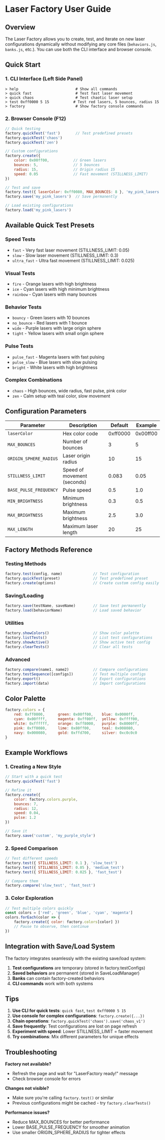 # Laser Factory User Guide

## Overview
The Laser Factory allows you to create, test, and iterate on new laser configurations dynamically without modifying any core files (`behaviors.js`, `banks.js`, etc.). You can use both the CLI interface and browser console.

## Quick Start

### 1. CLI Interface (Left Side Panel)
```
> help                          # Show all commands
> quick fast                    # Test fast laser movement
> quick chaos                   # Test chaotic laser setup
> test 0xff0000 5 15           # Test red lasers, 5 bounces, radius 15
> factory                       # Show factory console commands
```

### 2. Browser Console (F12)
```javascript
// Quick testing
factory.quickTest('fast')       // Test predefined presets
factory.quickTest('chaos')
factory.quickTest('zen')

// Custom configurations
factory.create({
    color: 0x00ff00,           // Green lasers
    bounces: 5,                // 5 bounces
    radius: 15,                // Origin radius 15
    speed: 0.05                // Fast movement (STILLNESS_LIMIT)
})

// Test and save
factory.test({ laserColor: 0xff0080, MAX_BOUNCES: 8 }, 'my_pink_lasers')
factory.save('my_pink_lasers')  // Save permanently

// Load existing configurations
factory.load('my_pink_lasers')
```

## Available Quick Test Presets

### Speed Tests
- `fast` - Very fast laser movement (STILLNESS_LIMIT: 0.05)
- `slow` - Slow laser movement (STILLNESS_LIMIT: 0.3)
- `ultra_fast` - Ultra fast movement (STILLNESS_LIMIT: 0.025)

### Visual Tests
- `fire` - Orange lasers with high brightness
- `ice` - Cyan lasers with high minimum brightness
- `rainbow` - Cyan lasers with many bounces

### Behavior Tests
- `bouncy` - Green lasers with 10 bounces
- `no_bounce` - Red lasers with 1 bounce
- `wide` - Purple lasers with large origin sphere
- `tight` - Yellow lasers with small origin sphere

### Pulse Tests
- `pulse_fast` - Magenta lasers with fast pulsing
- `pulse_slow` - Blue lasers with slow pulsing
- `bright` - White lasers with high brightness

### Complex Combinations
- `chaos` - High bounces, wide radius, fast pulse, pink color
- `zen` - Calm setup with teal color, slow movement

## Configuration Parameters

| Parameter | Description | Default | Example |
|-----------|-------------|---------|---------|
| `laserColor` | Hex color code | 0xff0000 | 0x00ff00 |
| `MAX_BOUNCES` | Number of bounces | 3 | 5 |
| `ORIGIN_SPHERE_RADIUS` | Laser origin radius | 10 | 15 |
| `STILLNESS_LIMIT` | Speed of movement (seconds) | 0.083 | 0.05 |
| `BASE_PULSE_FREQUENCY` | Pulse speed | 0.5 | 1.0 |
| `MIN_BRIGHTNESS` | Minimum brightness | 0.3 | 0.5 |
| `MAX_BRIGHTNESS` | Maximum brightness | 2.5 | 3.0 |
| `MAX_LENGTH` | Maximum laser length | 20 | 25 |

## Factory Methods Reference

### Testing Methods
```javascript
factory.test(config, name)              // Test configuration
factory.quickTest(preset)               // Test predefined preset
factory.create(options)                 // Create custom config easily
```

### Saving/Loading
```javascript
factory.save(testName, saveName)        // Save test permanently
factory.load(behaviorName)              // Load saved behavior
```

### Utilities
```javascript
factory.showColors()                    // Show color palette
factory.listTests()                     // List test configurations
factory.showActive()                    // Show active test config
factory.clearTests()                    // Clear all tests
```

### Advanced
```javascript
factory.compare(name1, name2)           // Compare configurations
factory.testSequence([configs])         // Test multiple configs
factory.export()                        // Export configurations
factory.import(data)                    // Import configurations
```

## Color Palette
```javascript
factory.colors = {
    red: 0xff0000,      green: 0x00ff00,    blue: 0x0000ff,
    cyan: 0x00ffff,     magenta: 0xff00ff,  yellow: 0xffff00,
    white: 0xffffff,    orange: 0xff8000,   purple: 0x8000ff,
    pink: 0xff0080,     lime: 0x80ff00,     teal: 0x008080,
    navy: 0x000080,     gold: 0xffd700,     silver: 0xc0c0c0
}
```

## Example Workflows

### 1. Creating a New Style
```javascript
// Start with a quick test
factory.quickTest('fast')

// Refine it
factory.create({
    color: factory.colors.purple,
    bounces: 7,
    radius: 12,
    speed: 0.04,
    pulse: 1.2
})

// Save it
factory.save('custom', 'my_purple_style')
```

### 2. Speed Comparison
```javascript
// Test different speeds
factory.test({ STILLNESS_LIMIT: 0.1 }, 'slow_test')
factory.test({ STILLNESS_LIMIT: 0.05 }, 'medium_test')
factory.test({ STILLNESS_LIMIT: 0.025 }, 'fast_test')

// Compare them
factory.compare('slow_test', 'fast_test')
```

### 3. Color Exploration
```javascript
// Test multiple colors quickly
const colors = ['red', 'green', 'blue', 'cyan', 'magenta']
colors.forEach(color => {
    factory.create({ color: factory.colors[color] })
    // Pause to observe, then continue
})
```

## Integration with Save/Load System

The factory integrates seamlessly with the existing save/load system:

1. **Test configurations** are temporary (stored in factory.testConfigs)
2. **Saved behaviors** are permanent (stored in SaveLoadManager)
3. **Banks** can contain factory-created behaviors
4. **CLI commands** work with both systems

## Tips

1. **Use CLI for quick tests**: `quick fast`, `test 0xff0000 5 15`
2. **Use console for complex configurations**: `factory.create({...})`
3. **Chain operations**: `factory.quickTest('chaos').save('chaos_v1')`
4. **Save frequently**: Test configurations are lost on page refresh
5. **Experiment with speed**: Lower STILLNESS_LIMIT = faster movement
6. **Try combinations**: Mix different parameters for unique effects

## Troubleshooting

**Factory not available?**
- Refresh the page and wait for "LaserFactory ready!" message
- Check browser console for errors

**Changes not visible?**
- Make sure you're calling `factory.test()` or similar
- Previous configurations might be cached - try `factory.clearTests()`

**Performance issues?**
- Reduce MAX_BOUNCES for better performance
- Lower BASE_PULSE_FREQUENCY for smoother animation
- Use smaller ORIGIN_SPHERE_RADIUS for tighter effects
